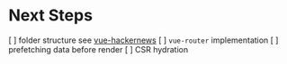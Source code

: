 # Next Steps

[ ] folder structure see [vue-hackernews](https://github.com/vuejs/vue-hackernews-2.0)
[ ] `vue-router` implementation
[ ] prefetching data before render
[ ] CSR hydration 

